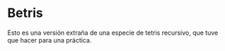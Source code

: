 # Betris

Esto es una versión extraña de una especie de tetris recursivo, que tuve que hacer para una práctica.
